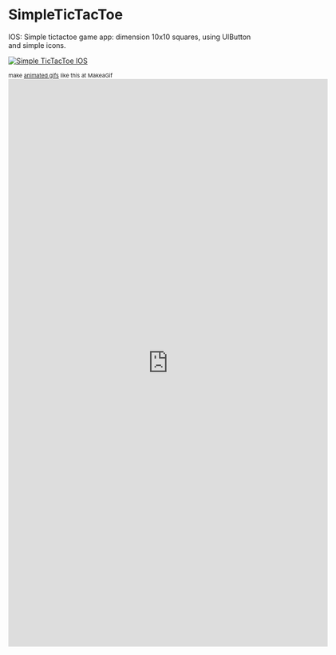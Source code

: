 # SimpleTicTacToe
IOS: Simple tictactoe game app: dimension 10x10 squares, using UIButton and simple icons. 

<a href="http://makeagif.com/RVy9CH" title="Simple TicTacToe IOS"><img src="http://i.makeagif.com/media/7-31-2016/RVy9CH.gif" alt="Simple TicTacToe IOS"></a><div style="font-size:11px;">make <a href="http://makeagif.com" title="make a gif">animated gifs</a> like this at MakeaGif <iframe src='https://gfycat.com/ifr/PeriodicEnormousBear' frameborder='0' scrolling='no' width='640' height='1137' allowfullscreen></iframe></div>
